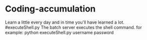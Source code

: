 # Coding-accumulation
Learn a little every day and in time you'll have learned a lot.
#executeShell.py
The batch server executes the shell command.
    for example:
      python executeShell.py username password
